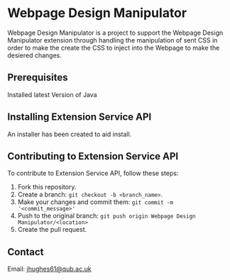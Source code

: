 # Webpage Design Manipulator

Webpage Design Manipulator is a project to support the Webpage Design Manipulator extension through handling the manipulation of sent CSS in order to make the create the CSS to inject into the Webpage to make the desiered changes. 

## Prerequisites
Installed latest Version of Java

## Installing Extension Service API
An installer has been created to aid install.


## Contributing to Extension Service API
To contribute to Extension Service API, follow these steps:

1. Fork this repository.
2. Create a branch: `git checkout -b <branch_name>`.
3. Make your changes and commit them: `git commit -m '<commit_message>'`
4. Push to the original branch: `git push origin Webpage Design Manipulator/<location>`
5. Create the pull request.

## Contact
Email: jhughes61@qub.ac.uk

